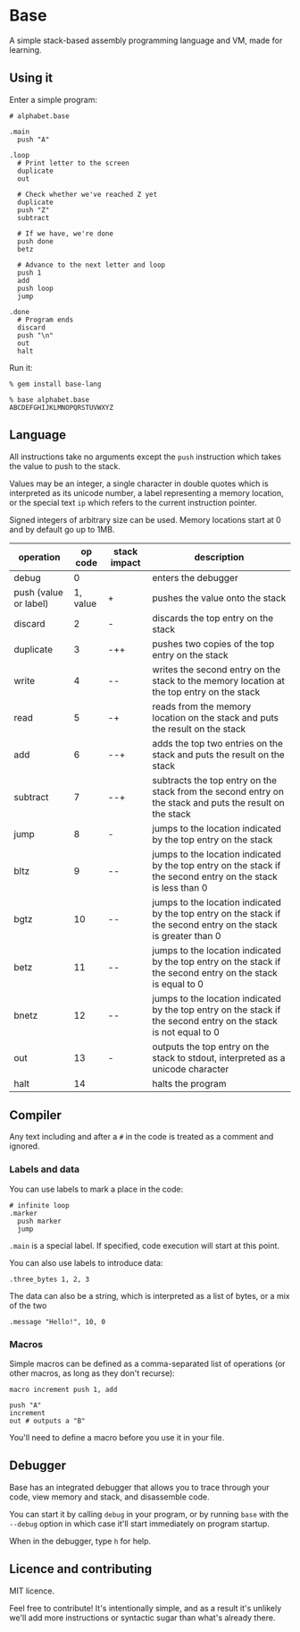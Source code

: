 # Base

A simple stack-based assembly programming language and VM, made for learning.

## Using it

Enter a simple program:

    # alphabet.base

    .main
      push "A"

    .loop
      # Print letter to the screen
      duplicate
      out

      # Check whether we've reached Z yet
      duplicate
      push "Z"
      subtract

      # If we have, we're done
      push done
      betz

      # Advance to the next letter and loop
      push 1
      add
      push loop
      jump

    .done
      # Program ends
      discard
      push "\n"
      out
      halt

Run it:

    % gem install base-lang

    % base alphabet.base
    ABCDEFGHIJKLMNOPQRSTUVWXYZ

## Language

All instructions take no arguments except the `push` instruction which takes the value to push to the stack.

Values may be an integer, a single character in double quotes which is interpreted as its unicode number, a label representing a memory location, or the special text `ip` which refers to the current instruction pointer.

Signed integers of arbitrary size can be used.  Memory locations start at 0 and by default go up to 1MB.

operation | op code | stack impact | description
-|-|-|-
debug | 0 | | enters the debugger
push (value or label) | 1, value | + | pushes the value onto the stack
discard | 2 | - | discards the top entry on the stack
duplicate | 3 | -++ | pushes two copies of the top entry on the stack
write | 4 | -- | writes the second entry on the stack to the memory location at the top entry on the stack
read | 5 | -+ | reads from the memory location on the stack and puts the result on the stack
add | 6 | --+ | adds the top two entries on the stack and puts the result on the stack
subtract | 7 | --+ | subtracts the top entry on the stack from the second entry on the stack and puts the result on the stack
jump | 8 | - | jumps to the location indicated by the top entry on the stack
bltz | 9 | -- | jumps to the location indicated by the top entry on the stack if the second entry on the stack is less than 0
bgtz | 10 | -- | jumps to the location indicated by the top entry on the stack if the second entry on the stack is greater than 0
betz | 11 | -- | jumps to the location indicated by the top entry on the stack if the second entry on the stack is equal to 0
bnetz | 12 | -- | jumps to the location indicated by the top entry on the stack if the second entry on the stack is not equal to 0
out | 13 | - | outputs the top entry on the stack to stdout, interpreted as a unicode character
halt | 14 | | halts the program

## Compiler

Any text including and after a `#` in the code is treated as a comment and ignored.

### Labels and data

You can use labels to mark a place in the code:

    # infinite loop
    .marker
      push marker
      jump

`.main` is a special label. If specified, code execution will start at this point.

You can also use labels to introduce data:

    .three_bytes 1, 2, 3

The data can also be a string, which is interpreted as a list of bytes, or a mix of the two

    .message "Hello!", 10, 0

### Macros

Simple macros can be defined as a comma-separated list of operations (or other macros, as long as they don't recurse):

    macro increment push 1, add
 
    push "A"
    increment
    out # outputs a "B"

You'll need to define a macro before you use it in your file.

## Debugger

Base has an integrated debugger that allows you to trace through your code, view memory and stack, and disassemble code.

You can start it by calling `debug` in your program, or by running `base` with the `--debug` option in which case
it'll start immediately on program startup.

When in the debugger, type `h` for help.

## Licence and contributing

MIT licence.

Feel free to contribute!  It's intentionally simple, and as a result it's unlikely we'll add more instructions or syntactic
sugar than what's already there.
